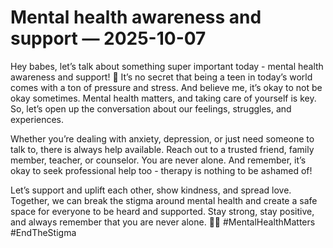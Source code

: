 # Mental health awareness and support — 2025-10-07

Hey babes, let’s talk about something super important today - mental health awareness and support! 💖 It’s no secret that being a teen in today’s world comes with a ton of pressure and stress. And believe me, it’s okay to not be okay sometimes. Mental health matters, and taking care of yourself is key. So, let’s open up the conversation about our feelings, struggles, and experiences.

Whether you’re dealing with anxiety, depression, or just need someone to talk to, there is always help available. Reach out to a trusted friend, family member, teacher, or counselor. You are never alone. And remember, it’s okay to seek professional help too - therapy is nothing to be ashamed of!

Let’s support and uplift each other, show kindness, and spread love. Together, we can break the stigma around mental health and create a safe space for everyone to be heard and supported. Stay strong, stay positive, and always remember that you are never alone. 💪🌈 #MentalHealthMatters #EndTheStigma